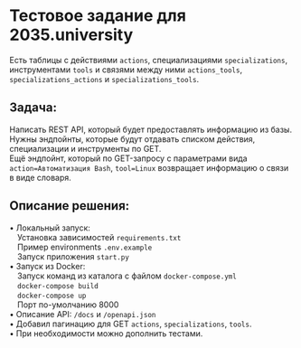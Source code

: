 # Тестовое задание для 2035.university
Eсть таблицы с действиями `actions`, специализациями `specializations`, инструментами `tools` и связями между ними `actions_tools`, `specializations_actions` и `specializations_tools`.
## Задача:
Написать REST API, который будет предоставлять информацию из базы.<br> 
Нужны эндпойнты, которые будут отдавать списком действия, специализации и инструменты по GET.<br>
Ещё эндпойнт, который по GET-запросу с параметрами вида `action=Автоматизация Bash`, `tool=Linux` возвращает информацию о связи в виде словаря.
## Описание решения:
• Локальный запуск:<br>
&emsp;Установка зависимостей `requirements.txt`<br>
&emsp;Пример environments `.env.example`<br>
&emsp;Запуск приложения `start.py`<br>
• Запуск из Docker:<br>
&emsp;Запуск команд из каталога с файлом `docker-compose.yml`<br>
&emsp;`docker-compose build`<br>
&emsp;`docker-compose up`<br>
&emsp;Порт по-умолчанию 8000<br>
• Описание API: `/docs` и `/openapi.json`<br>
• Добавил пагинацию для GET `actions`, `specializations`, `tools`.<br>
• При необходимости можно дополнить тестами.